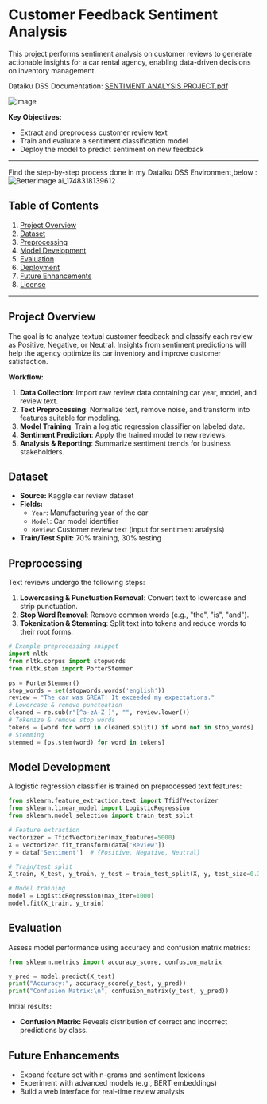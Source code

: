 # Customer Feedback Sentiment Analysis

This project performs sentiment analysis on customer reviews to generate actionable insights for a car rental agency, enabling data-driven decisions on inventory management.

Dataiku DSS Documentation: [SENTIMENT ANALYSIS PROJECT.pdf](https://github.com/akhilesh360/Sentiment-Analysis-in-Dataiku-DSS/blob/main/SENTIMENT%20ANALYSIS%20PROJECT.pdf)

![image](https://github.com/user-attachments/assets/e858c850-f493-4f49-b8f1-c65019edd437)


**Key Objectives:**
- Extract and preprocess customer review text
- Train and evaluate a sentiment classification model
- Deploy the model to predict sentiment on new feedback

---
Find the step-by-step process done in my Dataiku DSS Environment,below : 
![Betterimage ai_1748318139612](https://github.com/user-attachments/assets/dd538cde-23c3-4f17-ae0f-641b81aa6d0c)

## Table of Contents
1. [Project Overview](#project-overview)
2. [Dataset](#dataset)
3. [Preprocessing](#preprocessing)
4. [Model Development](#model-development)
5. [Evaluation](#evaluation)
6. [Deployment](#deployment)
7. [Future Enhancements](#future-enhancements)
8. [License](#license)

---

## Project Overview
The goal is to analyze textual customer feedback and classify each review as Positive, Negative, or Neutral. Insights from sentiment predictions will help the agency optimize its car inventory and improve customer satisfaction.

**Workflow:**
1. **Data Collection**: Import raw review data containing car year, model, and review text.
2. **Text Preprocessing**: Normalize text, remove noise, and transform into features suitable for modeling.
3. **Model Training**: Train a logistic regression classifier on labeled data.
4. **Sentiment Prediction**: Apply the trained model to new reviews.
5. **Analysis & Reporting**: Summarize sentiment trends for business stakeholders.

## Dataset
- **Source:** Kaggle car review dataset
- **Fields:**
  - `Year`: Manufacturing year of the car
  - `Model`: Car model identifier
  - `Review`: Customer review text (input for sentiment analysis)
- **Train/Test Split:** 70% training, 30% testing

## Preprocessing
Text reviews undergo the following steps:
1. **Lowercasing & Punctuation Removal**: Convert text to lowercase and strip punctuation.
2. **Stop Word Removal**: Remove common words (e.g., "the", "is", "and").
3. **Tokenization & Stemming**: Split text into tokens and reduce words to their root forms.

```python
# Example preprocessing snippet
import nltk
from nltk.corpus import stopwords
from nltk.stem import PorterStemmer

ps = PorterStemmer()
stop_words = set(stopwords.words('english'))
review = "The car was GREAT! It exceeded my expectations."
# Lowercase & remove punctuation
cleaned = re.sub(r"[^a-zA-Z ]", "", review.lower())
# Tokenize & remove stop words
tokens = [word for word in cleaned.split() if word not in stop_words]
# Stemming
stemmed = [ps.stem(word) for word in tokens]
````

## Model Development

A logistic regression classifier is trained on preprocessed text features:

```python
from sklearn.feature_extraction.text import TfidfVectorizer
from sklearn.linear_model import LogisticRegression
from sklearn.model_selection import train_test_split

# Feature extraction
vectorizer = TfidfVectorizer(max_features=5000)
X = vectorizer.fit_transform(data['Review'])
y = data['Sentiment']  # {Positive, Negative, Neutral}

# Train/test split
X_train, X_test, y_train, y_test = train_test_split(X, y, test_size=0.3, random_state=42)

# Model training
model = LogisticRegression(max_iter=1000)
model.fit(X_train, y_train)
```

## Evaluation

Assess model performance using accuracy and confusion matrix metrics:

```python
from sklearn.metrics import accuracy_score, confusion_matrix

y_pred = model.predict(X_test)
print("Accuracy:", accuracy_score(y_test, y_pred))
print("Confusion Matrix:\n", confusion_matrix(y_test, y_pred))
```





Initial results:

* **Confusion Matrix:** Reveals distribution of correct and incorrect predictions by class.


## Future Enhancements

* Expand feature set with n-grams and sentiment lexicons
* Experiment with advanced models (e.g., BERT embeddings)
* Build a web interface for real-time review analysis

```

